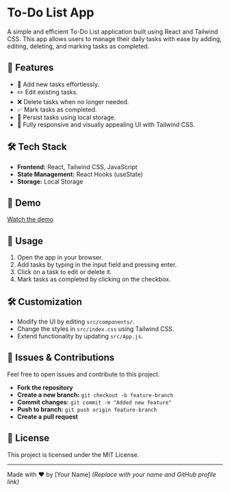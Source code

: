 # To-Do List App

A simple and efficient To-Do List application built using React and Tailwind CSS. This app allows users to manage their daily tasks with ease by adding, editing, deleting, and marking tasks as completed.

## 🚀 Features

- 📌 Add new tasks effortlessly.
- ✏️ Edit existing tasks.
- ❌ Delete tasks when no longer needed.
- ✅ Mark tasks as completed.
- 💾 Persist tasks using local storage.
- 📱 Fully responsive and visually appealing UI with Tailwind CSS.

## 🛠️ Tech Stack

- **Frontend:** React, Tailwind CSS, JavaScript
- **State Management:** React Hooks (useState)
- **Storage:** Local Storage

## 🎥 Demo
[Watch the demo](https://github.com/Sourav-eng/Todo-siite-with-react/issues/2#issue-2937313988)





## 📜 Usage

1. Open the app in your browser.
2. Add tasks by typing in the input field and pressing enter.
3. Click on a task to edit or delete it.
4. Mark tasks as completed by clicking on the checkbox.

## 🛠️ Customization

- Modify the UI by editing `src/components/`.
- Change the styles in `src/index.css` using Tailwind CSS.
- Extend functionality by updating `src/App.js`.

## 🐞 Issues & Contributions

Feel free to open issues and contribute to this project.

- **Fork the repository**
- **Create a new branch:** `git checkout -b feature-branch`
- **Commit changes:** `git commit -m "Added new feature"`
- **Push to branch:** `git push origin feature-branch`
- **Create a pull request**

## 📜 License

This project is licensed under the MIT License.

---

Made with ❤️ by [Your Name] *(Replace with your name and GitHub profile link)*


